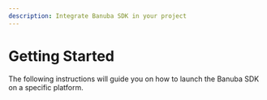 ```yaml
---
description: Integrate Banuba SDK in your project
---
```


# Getting Started

The following instructions will guide you on how to launch the Banuba SDK on a specific platform.

[\
](https://docs.banuba.com/face-ar-sdk-v1/ios/ios\_getting\_started)
